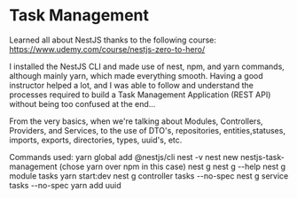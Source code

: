# Task Management

Learned all about NestJS thanks to the following course: https://www.udemy.com/course/nestjs-zero-to-hero/

I installed the NestJS CLI and made use of nest, npm, and yarn commands, although mainly yarn, which made everything smooth. Having a good instructor helped a lot,  and I was able to follow and understand the processes required to build a Task Management Application (REST API) without being too confused at the end...

From the very basics, when we're talking about Modules, Controllers, Providers, and Services, to the use of DTO's, repositories, entities,statuses, imports, exports, directories, types, uuid's, etc.

Commands used:
yarn global add @nestjs/cli
nest -v
nest new nestjs-task-management (chose yarn over npm in this case)
nest g
nest g --help
nest g module tasks
yarn start:dev
nest g controller tasks --no-spec
nest g service tasks --no-spec
yarn add uuid
